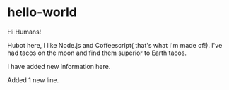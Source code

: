 # hello-world

Hi Humans!

Hubot here, I like Node.js and Coffeescript( that's what I'm made of!).
I've had tacos on the moon and find them superior to Earth tacos.

I have added new information here.

Added 1 new line.
